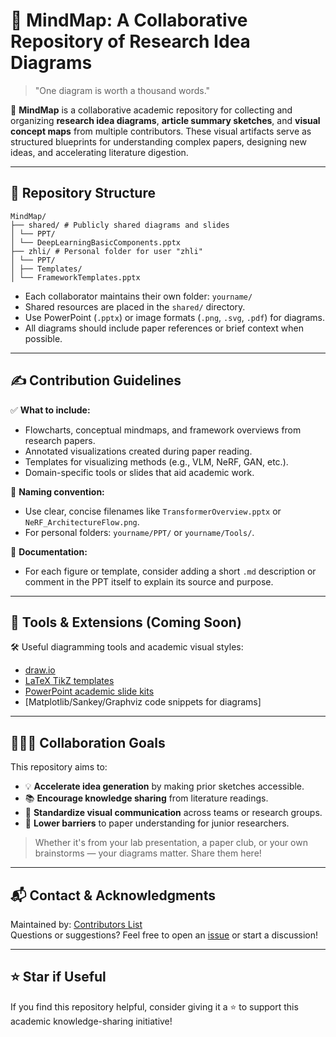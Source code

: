 # 🧠 MindMap: A Collaborative Repository of Research Idea Diagrams

> "One diagram is worth a thousand words."

📌 **MindMap** is a collaborative academic repository for collecting and organizing **research idea diagrams**, **article summary sketches**, and **visual concept maps** from multiple contributors. These visual artifacts serve as structured blueprints for understanding complex papers, designing new ideas, and accelerating literature digestion.

---

## 📁 Repository Structure

```text
MindMap/ 
├── shared/ # Publicly shared diagrams and slides 
│ └── PPT/ 
│ └── DeepLearningBasicComponents.pptx 
├── zhli/ # Personal folder for user "zhli" 
│ └── PPT/ 
│ ├── Templates/ 
│ └── FrameworkTemplates.pptx
```

- Each collaborator maintains their own folder: `yourname/`
- Shared resources are placed in the `shared/` directory.
- Use PowerPoint (`.pptx`) or image formats (`.png`, `.svg`, `.pdf`) for diagrams.
- All diagrams should include paper references or brief context when possible.

---

## ✍️ Contribution Guidelines

✅ **What to include:**
- Flowcharts, conceptual mindmaps, and framework overviews from research papers.
- Annotated visualizations created during paper reading.
- Templates for visualizing methods (e.g., VLM, NeRF, GAN, etc.).
- Domain-specific tools or slides that aid academic work.

📐 **Naming convention:**
- Use clear, concise filenames like `TransformerOverview.pptx` or `NeRF_ArchitectureFlow.png`.
- For personal folders: `yourname/PPT/` or `yourname/Tools/`.

🧾 **Documentation:**
- For each figure or template, consider adding a short `.md` description or comment in the PPT itself to explain its source and purpose.

---

## 🔧 Tools & Extensions (Coming Soon)

🛠️ Useful diagramming tools and academic visual styles:
- [draw.io](https://draw.io)
- [LaTeX TikZ templates](https://www.overleaf.com/latex/templates)
- [PowerPoint academic slide kits](https://www.slidescarnival.com/)
- [Matplotlib/Sankey/Graphviz code snippets for diagrams]

---

## 🧑‍🤝‍🧑 Collaboration Goals

This repository aims to:
- 💡 **Accelerate idea generation** by making prior sketches accessible.
- 📚 **Encourage knowledge sharing** from literature readings.
- 🧭 **Standardize visual communication** across teams or research groups.
- 🧱 **Lower barriers** to paper understanding for junior researchers.

> Whether it's from your lab presentation, a paper club, or your own brainstorms — your diagrams matter. Share them here!

---

## 📬 Contact & Acknowledgments

Maintained by: [Contributors List](./CONTRIBUTORS.md)  
Questions or suggestions? Feel free to open an [issue](https://github.com/your-org/MindMap/issues) or start a discussion!

---

## ⭐ Star if Useful

If you find this repository helpful, consider giving it a ⭐ to support this academic knowledge-sharing initiative!